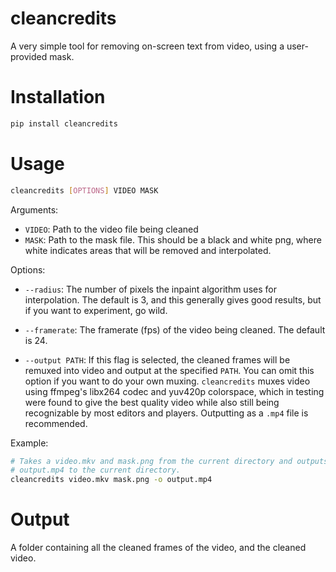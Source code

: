 cleancredits
============

A very simple tool for removing on-screen text from video, using a user-provided mask.

Installation
============

```bash
pip install cleancredits
```

Usage
=====

```bash
cleancredits [OPTIONS] VIDEO MASK
```

Arguments:

- `VIDEO`: Path to the video file being cleaned
- `MASK`: Path to the mask file. This should be a black and white png, where white indicates areas that will be removed and interpolated.

Options:

- `--radius`: The number of pixels the inpaint algorithm uses for interpolation. The default is 3, and this generally gives good results, but if you want to experiment, go wild.

- `--framerate`: The framerate (fps) of the video being cleaned. The default is 24.

- `--output PATH`: If this flag is selected, the cleaned frames will be remuxed into video and output at the specified `PATH`. You can omit this option if you want to do your own muxing. `cleancredits` muxes video using ffmpeg's libx264 codec and yuv420p colorspace, which in testing were found to give the best quality video while also still being recognizable by most editors and players. Outputting as a `.mp4` file is recommended.

Example:

```bash
# Takes a video.mkv and mask.png from the current directory and outputs
# output.mp4 to the current directory.
cleancredits video.mkv mask.png -o output.mp4
```

Output
======

A folder containing all the cleaned frames of the video, and the cleaned
video.
